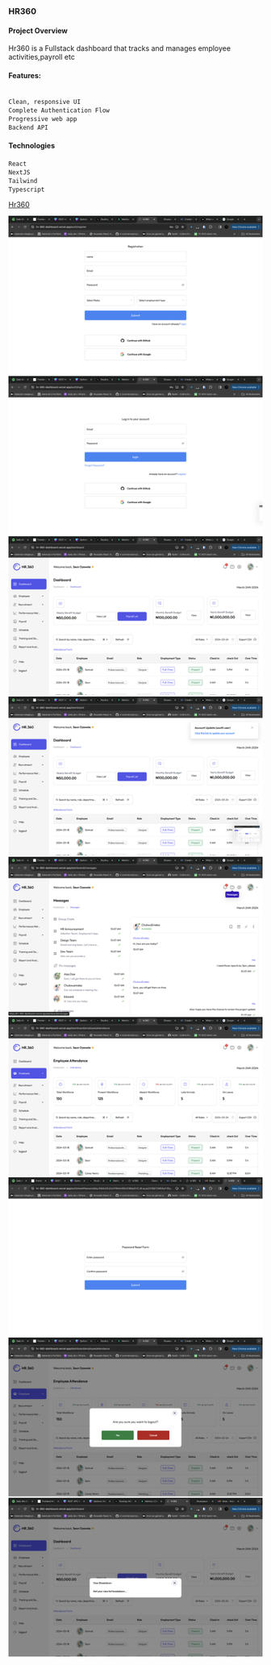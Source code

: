### HR360

#### Project Overview

Hr360 is a Fullstack dashboard that tracks and manages employee activities,payroll etc

#### Features:

```bash

Clean, responsive UI
Complete Authentication Flow
Progressive web app
Backend API

```

#### Technologies

```bash
React
NextJS
Tailwind
Typescript
```

[Hr360](https://hr-360-dashboard.vercel.app/)

![screenshot](<assets/Screenshot 2024-03-24 at 14.37.18.png>)
![screenshot](<assets/Screenshot 2024-03-24 at 14.37.24.png>)
![screenshot](<assets/Screenshot 2024-03-24 at 14.37.45.png>)
![screenshot](<assets/Screenshot 2024-03-24 at 14.37.50.png>)
![screenshot](<assets/Screenshot 2024-03-24 at 14.38.00.png>)
![screenshot](<assets/Screenshot 2024-03-24 at 14.38.30.png>)
![screenshot](<assets/Screenshot 2024-03-24 at 14.42.00.png>)
![screenshot](<assets/Screenshot 2024-03-24 at 14.38.49.png>)
![screenshot](<assets/Screenshot 2024-03-24 at 14.42.43.png>)
